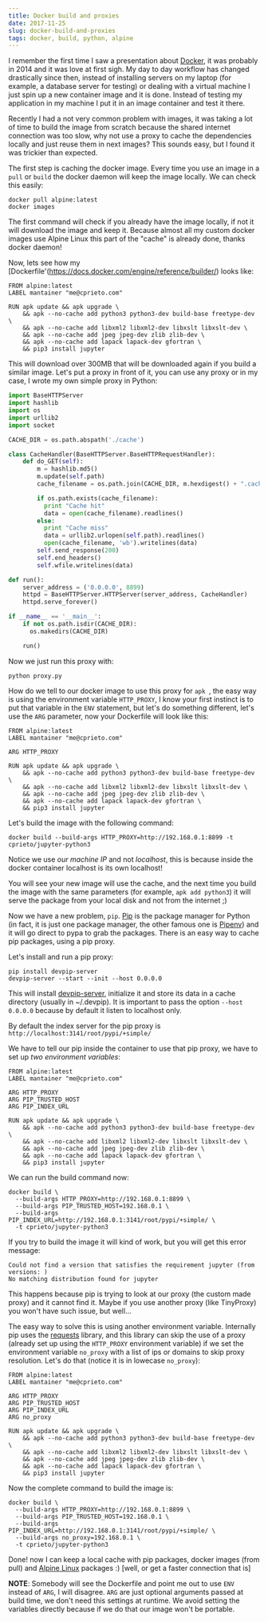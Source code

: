 ```yaml
---
title: Docker build and proxies
date: 2017-11-25
slug: docker-build-and-proxies
tags: docker, build, python, alpine
---
```

I remember the first time I saw a presentation about [Docker](http://docker.com/), it was probably in 2014 and it was love at first sigh. My day to day workflow has changed drastically since then, instead of installing servers on my laptop (for example, a database server for testing) or dealing with a virtual machine I just spin up a new container image and it is done. Instead of testing my application in my machine I put it in an image container and test it there.

Recently I had a not very common problem with images, it was taking a lot of time to build the image from scratch because the shared internet connection was too slow, why not use a proxy to cache the dependencies locally and just reuse them in next images? This sounds easy, but I found it was trickier than expected.

The first step is caching the docker image. Every time you use an image in a `pull` or `build` the docker daemon will keep the image locally. We can check this easily:

```
docker pull alpine:latest
docker images
```

The first command will check if you already have the image locally, if not it will download the image and keep it. Because almost all my custom docker images use Alpine Linux this part of the "cache" is already done, thanks docker daemon!

Now, lets see how my [Dockerfile'(https://docs.docker.com/engine/reference/builder/) looks like:

```docker
FROM alpine:latest
LABEL mantainer "me@cprieto.com"

RUN apk update && apk upgrade \
    && apk --no-cache add python3 python3-dev build-base freetype-dev \
    && apk --no-cache add libxml2 libxml2-dev libxslt libxslt-dev \
    && apk --no-cache add jpeg jpeg-dev zlib zlib-dev \
    && apk --no-cache add lapack lapack-dev gfortran \
    && pip3 install jupyter
```

This will download over 300MB that will be downloaded again if you build a similar image. Let's put a proxy in front of it, you can use any proxy or in my case, I wrote my own simple proxy in Python:

```py
import BaseHTTPServer
import hashlib
import os
import urllib2
import socket

CACHE_DIR = os.path.abspath('./cache')

class CacheHandler(BaseHTTPServer.BaseHTTPRequestHandler):
    def do_GET(self):
        m = hashlib.md5()
        m.update(self.path)
        cache_filename = os.path.join(CACHE_DIR, m.hexdigest() + ".cached")

        if os.path.exists(cache_filename):
          print "Cache hit"
          data = open(cache_filename).readlines()
        else:
          print "Cache miss"
          data = urllib2.urlopen(self.path).readlines()
          open(cache_filename, 'wb').writelines(data)
        self.send_response(200)
        self.end_headers()
        self.wfile.writelines(data)

def run():
    server_address = ('0.0.0.0', 8899)
    httpd = BaseHTTPServer.HTTPServer(server_address, CacheHandler)
    httpd.serve_forever()

if __name__ == '__main__':
    if not os.path.isdir(CACHE_DIR):
      os.makedirs(CACHE_DIR)

    run()
```

Now we just run this proxy with:

```
python proxy.py
```

How do we tell to our docker image to use this proxy for `apk `, the easy way is using the environment variable `HTTP_PROXY`, I know your first instinct is to put that variable in the `ENV` statement, but let's do something different, let's use the `ARG` parameter, now your Dockerfile will look like this:

```docker
FROM alpine:latest
LABEL mantainer "me@cprieto.com"

ARG HTTP_PROXY

RUN apk update && apk upgrade \
    && apk --no-cache add python3 python3-dev build-base freetype-dev \
    && apk --no-cache add libxml2 libxml2-dev libxslt libxslt-dev \
    && apk --no-cache add jpeg jpeg-dev zlib zlib-dev \
    && apk --no-cache add lapack lapack-dev gfortran \
    && pip3 install jupyter
```

Let's build the image with the following command:

```
docker build --build-args HTTP_PROXY=http://192.168.0.1:8899 -t cprieto/jupyter-python3
```

Notice we use _our machine IP_ and not _localhost_, this is because inside the docker container localhost is its own localhost!

You will see your new image will use the cache, and the next time you build the image with the same parameters (for example, `apk add python3`) it will serve the package from your local disk and not from the internet ;)

Now we have a new problem, `pip`. [Pip](https://pip.pypa.io/en/stable/) is the package manager for Python (in fact, it is just one package manager, the other famous one is [Pipenv](https://docs.pipenv.org/)) and it will go direct to pypa to grab the packages. There is an easy way to cache pip packages, using a pip proxy.

Let's install and run a pip proxy:

```
pip install devpip-server
devpip-server --start --init --host 0.0.0.0
```
This will install [devpip-server](https://devpi.net/docs/devpi/devpi/stable/%2Bd/index.html), initialize it and store its data in a cache directory (usually in ~/.devpip). It is important to pass the option `--host 0.0.0.0` because by default it listen to localhost only.

By default the index server for the pip proxy is `http://localhost:3141/root/pypi/+simple/`

We have to tell our pip inside the container to use that pip proxy, we have to set up _two environment variables_:

```docker
FROM alpine:latest
LABEL mantainer "me@cprieto.com"

ARG HTTP_PROXY
ARG PIP_TRUSTED_HOST
ARG PIP_INDEX_URL

RUN apk update && apk upgrade \
    && apk --no-cache add python3 python3-dev build-base freetype-dev \
    && apk --no-cache add libxml2 libxml2-dev libxslt libxslt-dev \
    && apk --no-cache add jpeg jpeg-dev zlib zlib-dev \
    && apk --no-cache add lapack lapack-dev gfortran \
    && pip3 install jupyter
```

We can run the build command now:

```
docker build \
  --build-args HTTP_PROXY=http://192.168.0.1:8899 \
  --build-args PIP_TRUSTED_HOST=192.168.0.1 \
  --build-args PIP_INDEX_URL=http://192.168.0.1:3141/root/pypi/+simple/ \
  -t cprieto/jupyter-python3
```

If you try to build the image it will kind of work, but you will get this error message:

```
Could not find a version that satisfies the requirement jupyter (from versions: )
No matching distribution found for jupyter
```

This happens because pip is trying to look at our proxy (the custom made proxy) and it cannot find it. Maybe if you use another proxy (like TinyProxy) you won't have such issue, but well...

The easy way to solve this is using another environment variable. Internally pip uses the [requests]() library, and this library can skip the use of a proxy (already set up using the `HTTP_PROXY` environment variable) if we set the environment variable `no_proxy` with a list of ips or domains to skip proxy resolution. Let's do that (notice it is in lowecase `no_proxy`):

```docker
FROM alpine:latest
LABEL mantainer "me@cprieto.com"

ARG HTTP_PROXY
ARG PIP_TRUSTED_HOST
ARG PIP_INDEX_URL
ARG no_proxy

RUN apk update && apk upgrade \
    && apk --no-cache add python3 python3-dev build-base freetype-dev \
    && apk --no-cache add libxml2 libxml2-dev libxslt libxslt-dev \
    && apk --no-cache add jpeg jpeg-dev zlib zlib-dev \
    && apk --no-cache add lapack lapack-dev gfortran \
    && pip3 install jupyter
```

Now the complete command to build the image is:

```console
docker build \
  --build-args HTTP_PROXY=http://192.168.0.1:8899 \
  --build-args PIP_TRUSTED_HOST=192.168.0.1 \
  --build-args PIP_INDEX_URL=http://192.168.0.1:3141/root/pypi/+simple/ \
  --build-args no_proxy=192.168.0.1 \
  -t cprieto/jupyter-python3
```

Done! now I can keep a local cache with pip packages, docker images (from pull) and [Alpine Linux](https://alpinelinux.org/) packages :) [well, or get a faster connection that is]

**NOTE**: Somebody will see the Dockerfile and point me out to use `ENV` instead of `ARG`, I will disagree. `ARG` are just optional arguments passed at build time, we don't need this settings at runtime. We avoid setting the variables directly because if we do that our image won't be portable.
